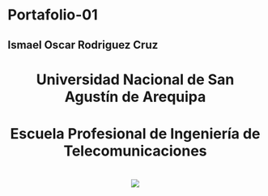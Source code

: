 # Portafolio-01
## Ismael Oscar Rodriguez Cruz
<center> <h1>Universidad Nacional de San Agustín de Arequipa</h1> </center> 
<center> <h1>Escuela Profesional de Ingeniería de Telecomunicaciones</h1> </center> 

<center> <h1> </h1> </center> 
<center><img src="https://upload.wikimedia.org/wikipedia/commons/3/3a/LOGO_UNSA.png"></center>
